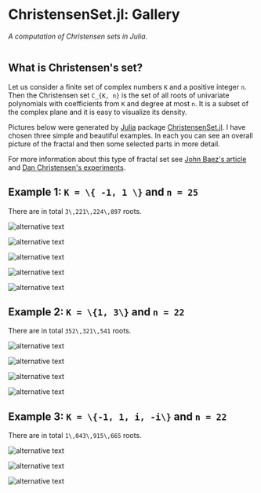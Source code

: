 
# ChristensenSet.jl: Gallery

*A computation of Christensen sets in Julia.*

```@contents
```


## What is Christensen's set?

Let us consider a finite set of complex numbers ``K`` and a positive integer ``n``.
Then the Christensen set ``C_{K, n}`` is the set of all roots of univariate polynomials with coefficients from ``K`` and degree at most ``n``.
It is a subset of the complex plane and it is easy to visualize its density.

Pictures below were generated by [Julia](https://julialang.org) package [ChristensenSet.jl](https://github.com/kalvotom/ChristenSet.jl).
I have chosen three simple and beautiful examples.
In each you can see an overall picture of the fractal and then some selected parts in more detail.

For more information about this type of fractal set see [John Baez's article](http://math.ucr.edu/home/baez/roots/) and [Dan Christensen's experiments](http://jdc.math.uwo.ca/roots/).


## Example 1: ``K = \{ -1, 1 \}`` and ``n = 25``

There are in total ``3\,221\,224\,897`` roots.

![alternative text](assets/ones.png)

![alternative text](assets/ones_1.png)

![alternative text](assets/ones_2.png)

![alternative text](assets/ones_3.png)

![alternative text](assets/ones_4.png)


## Example 2: ``K = \{1, 3\}`` and ``n = 22``

There are in total ``352\,321\,541`` roots.

![alternative text](assets/img13_1.png)

![alternative text](assets/img13_2.png)

![alternative text](assets/img13_3.png)

![alternative text](assets/img13_4.png)


## Example 3: ``K = \{-1, 1, i, -i\}`` and ``n = 22``

There are in total ``1\,043\,915\,665`` roots.

![alternative text](assets/img1i_1.png)

![alternative text](assets/img1i_2.png)

![alternative text](assets/img1i_3.png)
